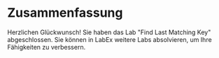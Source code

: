 # Zusammenfassung

Herzlichen Glückwunsch! Sie haben das Lab "Find Last Matching Key" abgeschlossen. Sie können in LabEx weitere Labs absolvieren, um Ihre Fähigkeiten zu verbessern.
